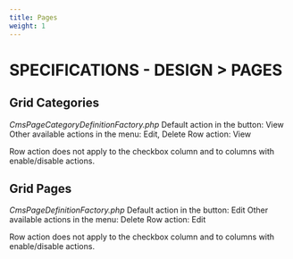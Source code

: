 ```yaml
---
title: Pages
weight: 1
---
```

# SPECIFICATIONS - DESIGN &gt; PAGES

## Grid Categories

_CmsPageCategoryDefinitionFactory.php_ Default action in the button: View Other available actions in the menu: Edit, Delete Row action: View

Row action does not apply to the checkbox column and to columns with enable/disable actions.

## Grid Pages

_CmsPageDefinitionFactory.php_ Default action in the button: Edit Other available actions in the menu: Delete Row action: Edit

Row action does not apply to the checkbox column and to columns with enable/disable actions.


